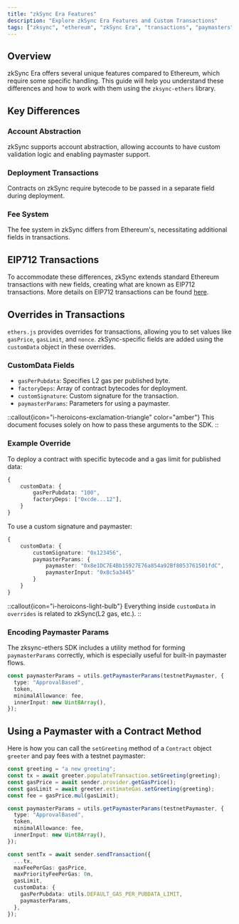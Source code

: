 ```yaml
---
title: "zkSync Era Features"
description: "Explore zkSync Era Features and Custom Transactions"
tags: ["zksync", "ethereum", "zkSync Era", "transactions", "paymasters"]
---
```


## Overview

zkSync Era offers several unique features compared to Ethereum, which require some specific handling. This guide will
help you understand these differences and how to work with them using the `zksync-ethers` library.

## Key Differences

### Account Abstraction

zkSync supports account abstraction, allowing accounts to have custom validation logic and enabling paymaster support.

### Deployment Transactions

Contracts on zkSync require bytecode to be passed in a separate field during deployment.

### Fee System

The fee system in zkSync differs from Ethereum's, necessitating additional fields in transactions.

## EIP712 Transactions

To accommodate these differences, zkSync extends standard Ethereum transactions with new fields, creating what are known
as EIP712 transactions. More details on EIP712 transactions can be found [here](https://docs.zksync.io/zk-stack/concepts/transaction-lifecycle.html#eip-712-0x71).

## Overrides in Transactions

`ethers.js` provides overrides for transactions, allowing you to set values like `gasPrice`, `gasLimit`, and `nonce`.
zkSync-specific fields are added using the `customData` object in these overrides.

### CustomData Fields

- `gasPerPubdata`: Specifies L2 gas per published byte.
- `factoryDeps`: Array of contract bytecodes for deployment.
- `customSignature`: Custom signature for the transaction.
- `paymasterParams`: Parameters for using a paymaster.

::callout{icon="i-heroicons-exclamation-triangle" color="amber"}
This document focuses solely on how to pass these arguments to the SDK.
::

### Example Override

To deploy a contract with specific bytecode and a gas limit for published data:

```typescript
{
    customData: {
        gasPerPubdata: "100",
        factoryDeps: ["0xcde...12"],
    }
}
```

To use a custom signature and paymaster:

```typescript
{
    customData: {
        customSignature: "0x123456",
        paymasterParams: {
            paymaster: "0x8e1DC7E4Bb15927E76a854a92Bf8053761501fdC",
            paymasterInput: "0x8c5a3445"
        }
    }
}
```

::callout{icon="i-heroicons-light-bulb"}
Everything inside `customData` in `overrides` is related to zkSync(L2 gas, etc.).
::

### Encoding Paymaster Params

The zksync-ethers SDK includes a utility method for forming `paymasterParams` correctly, which is especially useful for
built-in paymaster flows.

```typescript
const paymasterParams = utils.getPaymasterParams(testnetPaymaster, {
  type: "ApprovalBased",
  token,
  minimalAllowance: fee,
  innerInput: new Uint8Array(),
});
```

## Using a Paymaster with a Contract Method

Here is how you can call the `setGreeting` method of a `Contract` object `greeter` and pay fees with a testnet paymaster:

```typescript
const greeting = "a new greeting";
const tx = await greeter.populateTransaction.setGreeting(greeting);
const gasPrice = await sender.provider.getGasPrice();
const gasLimit = await greeter.estimateGas.setGreeting(greeting);
const fee = gasPrice.mul(gasLimit);

const paymasterParams = utils.getPaymasterParams(testnetPaymaster, {
  type: "ApprovalBased",
  token,
  minimalAllowance: fee,
  innerInput: new Uint8Array(),
});

const sentTx = await sender.sendTransaction({
  ...tx,
  maxFeePerGas: gasPrice,
  maxPriorityFeePerGas: 0n,
  gasLimit,
  customData: {
    gasPerPubdata: utils.DEFAULT_GAS_PER_PUBDATA_LIMIT,
    paymasterParams,
  },
});
```

